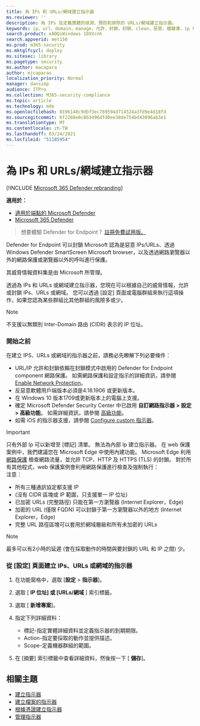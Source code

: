```yaml
---
title: 為 IPs 和 URLs/網域建立指示器
ms.reviewer: ''
description: 為 IPs 及定義實體的偵測、預防和排除的 URLs/網域建立指示器。
keywords: ip，url，domain，manage，允許，封鎖，封鎖，clean，惡意，檔雜湊，ip 位址，url，網域
search.product: eADQiWindows 10XVcnh
search.appverid: met150
ms.prod: m365-security
ms.mktglfcycl: deploy
ms.sitesec: library
ms.pagetype: security
ms.author: macapara
author: mjcaparas
localization_priority: Normal
manager: dansimp
audience: ITPro
ms.collection: M365-security-compliance
ms.topic: article
ms.technology: mde
ms.openlocfilehash: 0196148c9dbf3ec769594d714524a3fd9e4d18fd
ms.sourcegitcommit: 6f2288e0c863496dfd0ee38de754bd43096ab3e1
ms.translationtype: MT
ms.contentlocale: zh-TW
ms.lasthandoff: 03/24/2021
ms.locfileid: "51185954"
---
```

# <a name="create-indicators-for-ips-and-urlsdomains"></a>為 IPs 和 URLs/網域建立指示器 

[!INCLUDE [Microsoft 365 Defender rebranding](../../includes/microsoft-defender.md)]

**適用於：**
- [適用於端點的 Microsoft Defender](https://go.microsoft.com/fwlink/p/?linkid=2154037)
- [Microsoft 365 Defender](https://go.microsoft.com/fwlink/?linkid=2118804)



>想要體驗 Defender for Endpoint？ [註冊免費試用版。](https://www.microsoft.com/en-us/WindowsForBusiness/windows-atp?ocid=docs-wdatp-automationexclusionlist-abovefoldlink)


Defender for Endpoint 可以封鎖 Microsoft 認為是惡意 IPs/URLs、透過 Windows Defender SmartScreen Microsoft browser，以及透過網路瀏覽器以外的網路保護或瀏覽器以外的呼叫進行保護。

其威脅情報資料集是由 Microsoft 所管理。

透過為 IPs 和 URLs 或網域建立指示器，您現在可以根據自己的威脅情報，允許或封鎖 IPs、URLs 或網域。 您可以透過 [設定] 頁面或電腦群組來執行這項操作，如果您認為某些群組比其他群組的風險多或少。

> [!NOTE]
> 不支援以無類別 Inter-Domain 路由 (CIDR) 表示的 IP 位址。 

### <a name="before-you-begin"></a>開始之前
在建立 IPS、URLs 或網域的指示器之前，請務必先瞭解下列必要條件：
- URL/IP 允許和封鎖依賴在封鎖模式中啟用的 Defender for Endpoint component 網路保護。 如需網路保護和設定指示的詳細資訊，請參閱 [Enable Network Protection](enable-network-protection.md)。
- 反惡意軟體用戶端版本必須是4.18.1906 或更新版本。 
- 在 Windows 10 版本1709或更新版本上的電腦上支援。 
- 確定 Microsoft Defender Security Center 中已啟用 **自訂網路指示器** **> 設定 > 高級功能**。 如需詳細資訊，請參閱 [高級功能](advanced-features.md)。
- 如需 iOS 的指示器支援，請參閱 [Configure custom 指示器](https://docs.microsoft.com/microsoft-365/security/defender-endpoint/ios-configure-features#configure-custom-indicators)。


> [!IMPORTANT]
> 只有外部 Ip 可以新增至 [標記] 清單。 無法為內部 Ip 建立指示器。
> 在 web 保護案例中，我們建議您在 Microsoft Edge 中使用內建功能。 Microsoft Edge 利用 [網路保護](network-protection.md) 檢查網路流量，並允許 TCP、HTTP 及 HTTPS (TLS) 的封鎖。 對於所有其他程式，web 保護案例會利用網路保護進行檢查及強制執行： <br>
> 注意：
> - 所有三種通訊協定都支援 IP
> -  (沒有 CIDR 區塊或 IP 範圍，只支援單一 IP 位址) 
> - 已加密 URLs (完整路徑) 只能在第一方瀏覽器 (Internet Explorer，Edge) 
> - 加密的 URL (僅限 FQDN) 可以封鎖于第一方瀏覽器以外的地方 (Internet Explorer，Edge) 
> - 完整 URL 路徑區塊可以套用於網域層級和所有未加密的 URLs
 
> [!NOTE]
> 最多可以有2小時的延遲 (會在採取動作的時間與要封鎖的 URL 和 IP 之間) 少。 

### <a name="create-an-indicator-for-ips-urls-or-domains-from-the-settings-page"></a>從 [設定] 頁面建立 IPs、URLs 或網域的指示器

1. 在功能窗格中，選取 [**設定**  >  **指示器**]。  

2. 選取 [ **IP 位址] 或 [URLs/網域** ] 索引標籤。

3. 選取 [ **新增專案**]。

4. 指定下列詳細資料：
   - 標記-指定實體詳細資料並定義指示器的到期期限。
   - Action-指定要採取的動作並提供描述。
   - Scope-定義機器群組的範圍。

5. 在 [摘要] 索引標籤中查看詳細資料，然後按一下 [ **儲存**]。

## <a name="related-topics"></a>相關主題
- [建立指示器](manage-indicators.md)
- [建立檔案的指示器](indicator-file.md)
- [根據憑證建立指示器](indicator-certificates.md)
- [管理指示器](indicator-manage.md)
